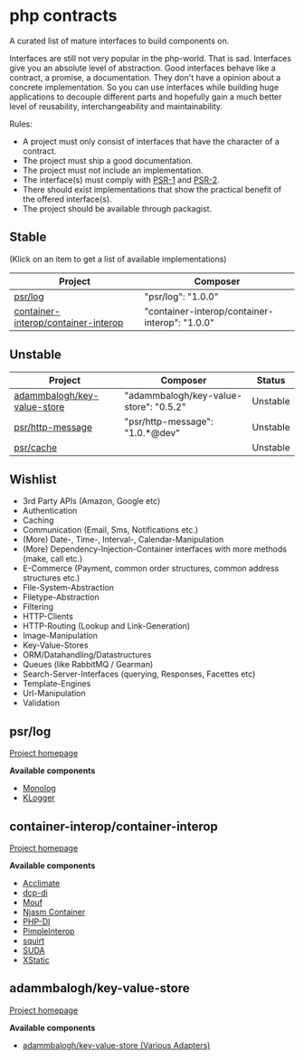 php contracts
=============

A curated list of mature interfaces to build components on.

Interfaces are still not very popular in the php-world. That is sad. Interfaces give you an absolute level of abstraction. Good interfaces behave like a contract, a promise, a documentation. They don't have a opinion about a concrete implementation. So you can use interfaces while building huge applications to decouple different parts and hopefully gain a much better level of reusability, interchangeability and maintainability.

Rules:

* A project must only consist of interfaces that have the character of a contract.
* The project must ship a good documentation.
* The project must not include an implementation.
* The interface(s) must comply with [PSR-1](http://www.php-fig.org/psr/psr-1/) and [PSR-2](http://www.php-fig.org/psr/psr-2/).
* There should exist implementations that show the practical benefit of the offered interface(s).
* The project should be available through packagist.


## Stable

(Klick on an item to get a list of available implementations)

| Project | Composer |
|---------|---------|
| [psr/log](#psrlog) | "psr/log": "1.0.0" |
| [container-interop/container-interop](#container-interopcontainer-interop) | "container-interop/container-interop": "1.0.0" |


## Unstable

| Project | Composer | Status |
|---------|----------|--------|
| [adammbalogh/key-value-store](#adammbaloghkey-value-store) | "adammbalogh/key-value-store": "0.5.2" | Unstable |
| [psr/http-message](https://github.com/php-fig/http-message) | "psr/http-message": "1.0.*@dev" | Unstable |
| [psr/cache](https://github.com/php-fig/psr-6) | | Unstable |


## Wishlist

* 3rd Party APIs (Amazon, Google etc)
* Authentication
* Caching
* Communication (Email, Sms, Notifications etc.)
* (More) Date-, Time-, Interval-, Calendar-Manipulation
* (More) Dependency-Injection-Container interfaces with more methods (make, call etc.)
* E-Commerce (Payment, common order structures, common address structures etc.)
* File-System-Abstraction
* Filetype-Abstraction
* Filtering
* HTTP-Clients
* HTTP-Routing (Lookup and Link-Generation)
* Image-Manipulation
* Key-Value-Stores
* ORM/Datahandling/Datastructures
* Queues (like RabbitMQ / Gearman)
* Search-Server-Interfaces (querying, Responses, Facettes etc)
* Template-Engines
* Url-Manipulation
* Validation

## psr/log

[Project homepage](https://github.com/php-fig/log)

**Available components**

* [Monolog](https://github.com/Seldaek/monolog)
* [KLogger](https://github.com/katzgrau/KLogger)

## container-interop/container-interop

[Project homepage](https://github.com/container-interop/container-interop)

**Available components**

* [Acclimate](https://github.com/jeremeamia/acclimate-container)
* [dcp-di](https://github.com/estelsmith/dcp-di)
* [Mouf](http://mouf-php.com/)
* [Njasm Container](https://github.com/njasm/container)
* [PHP-DI](http://php-di.org/)
* [PimpleInterop](https://github.com/moufmouf/pimple-interop)
* [squirt](https://github.com/phlogisticfugu/squirt)
* [SUDA](https://github.com/guide42/suda)
* [XStatic](https://github.com/jeremeamia/xstatic)

## adammbalogh/key-value-store

[Project homepage](https://github.com/adammbalogh/key-value-store)

**Available components**

* [adammbalogh/key-value-store (Various Adapters)](https://github.com/adammbalogh/key-value-store#adapters)